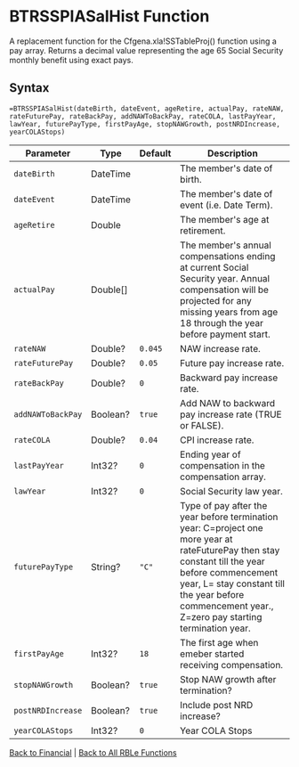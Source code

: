 # BTRSSPIASalHist Function

A replacement function for the Cfgena.xla!SSTableProj() function using a pay array.  Returns a decimal value representing the age 65 Social Security monthly benefit using exact pays.

## Syntax

```excel
=BTRSSPIASalHist(dateBirth, dateEvent, ageRetire, actualPay, rateNAW, rateFuturePay, rateBackPay, addNAWToBackPay, rateCOLA, lastPayYear, lawYear, futurePayType, firstPayAge, stopNAWGrowth, postNRDIncrease, yearCOLAStops)
```

Parameter | Type | Default | Description
---|---|---|---
`dateBirth` | DateTime |  | The member's date of birth.
`dateEvent` | DateTime |  | The member's date of event (i.e. Date Term).
`ageRetire` | Double |  | The member's age at retirement.
`actualPay` | Double[] |  | The member's annual compensations ending at current Social Security year.  Annual compensation will be projected for any missing years from age 18 through the year before payment start.
`rateNAW` | Double? | `0.045` | NAW increase rate.
`rateFuturePay` | Double? | `0.05` | Future pay increase rate.
`rateBackPay` | Double? | `0` | Backward pay increase rate.
`addNAWToBackPay` | Boolean? | `true` | Add NAW to backward pay increase rate (TRUE or FALSE).
`rateCOLA` | Double? | `0.04` | CPI increase rate.
`lastPayYear` | Int32? | `0` | Ending year of compensation in the compensation array.
`lawYear` | Int32? | `0` | Social Security law year.
`futurePayType` | String? | `"C"` | Type of pay after the year before termination year: C=project one more year at rateFuturePay then stay constant till the year before commencement year, L= stay constant till the year before commencement year., Z=zero pay starting termination year.
`firstPayAge` | Int32? | `18` | The first age when emeber started receiving compensation.
`stopNAWGrowth` | Boolean? | `true` | Stop NAW growth after termination?
`postNRDIncrease` | Boolean? | `true` | Include post NRD increase?
`yearCOLAStops` | Int32? | `0` | Year COLA Stops

[Back to Financial](RBLeFinancial.md) | [Back to All RBLe Functions](RBLe.md#function-documentation)